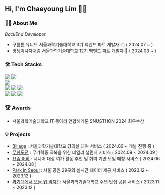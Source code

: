 ## Hi,   I'm Chaeyoung Lim  🙌🏼

### 🙋‍♀️ About Me
_BackEnd Developer_
- 구름톤 유니브 서울과학기술대학교 3기 백엔드 파트 개발자 ☁ ( 2024.07 ~ )
- 멋쟁이사자처럼 서울과학기술대학교 12기 백엔드 파트 개발자 🦁 ( 2024.03 ~ )

### 🛠 Tech Stacks 
![](https://img.shields.io/badge/Java-ED8B00?style=for-the-badge&logo=openjdk&logoColor=white)
![](https://img.shields.io/badge/springboot-6DB33F?style=for-the-badge&logo=springboot&logoColor=white)<br>
![](https://img.shields.io/badge/Python-14354C?style=for-the-badge&logo=python&logoColor=white)<br>
![](https://img.shields.io/badge/JavaScript-F7DF1E?style=for-the-badge&logo=JavaScript&logoColor=white)
![](https://img.shields.io/badge/React-20232A?style=for-the-badge&logo=react&logoColor=61DAFB)
![](https://img.shields.io/badge/Node.js-43853D?style=for-the-badge&logo=node.js&logoColor=white)<br>
![](https://img.shields.io/badge/MySQL-005C84?style=for-the-badge&logo=mysql&logoColor=white)
![](https://img.shields.io/badge/redis-%23DD0031.svg?&style=for-the-badge&logo=redis&logoColor=white)
![](https://img.shields.io/badge/MongoDB-4EA94B?style=for-the-badge&logo=mongodb&logoColor=white)


### 🏆 Awards
- 서울과학기술대학교 IT 동아리 연합해커톤 SNUSTHON 2024 최우수상

### 💡 Projects
- [Billage](https://github.com/9oormthonUniv-seoultech/PROJECT_TEAM_APP_BE0) : 서울과학기술대학교 강의실 대여 서비스 ( 2024.09 ~ 개발 진행 중 )
- [무한도전](https://github.com/SNUSTHON/TEAM3_BE) : 무기력증 극복을 위한 데일리 챌린지 서비스 ( 2024.09 ~ 2024.09 )
- [요즘 머햐](https://github.com/LIKELION-TEAM4-HACKATHON/back-end) : 시니어 대상 여가 활동 추천 및 취미 기반 모임 매칭 서비스 ( 2024.06 ~ 2024.08 )
- [Park in Seoul](https://github.com/chaeyoungeee/Park-In-Seoul) : 서울 공원 29곳의 실시간 데이터 제공 서비스 ( 2023.12 ~ 2023.12 )
- [과기대에서 오늘 뭐 먹지?](https://github.com/chaeyoungeee/ST-What-To-Eat) : 서울과학기술대학교 주변 맛집 공유 서비스 ( 2023.11 ~ 2023.12 )

</div>
